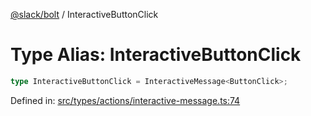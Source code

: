 [@slack/bolt](../index.md) / InteractiveButtonClick

# Type Alias: InteractiveButtonClick

```ts
type InteractiveButtonClick = InteractiveMessage<ButtonClick>;
```

Defined in: [src/types/actions/interactive-message.ts:74](https://github.com/slackapi/bolt-js/blob/main/src/types/actions/interactive-message.ts#L74)
